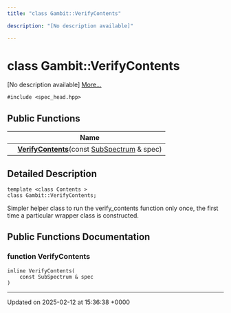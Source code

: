 ```yaml
---
title: "class Gambit::VerifyContents"

description: "[No description available]"

---
```


# class Gambit::VerifyContents



[No description available] [More...](#detailed-description)


`#include <spec_head.hpp>`

## Public Functions

|                | Name           |
| -------------- | -------------- |
| | **[VerifyContents](/documentation/code/classes/classgambit_1_1verifycontents/#function-verifycontents)**(const [SubSpectrum](/documentation/code/classes/classgambit_1_1subspectrum/) & spec) |

## Detailed Description

```
template <class Contents >
class Gambit::VerifyContents;
```


Simpler helper class to run the verify_contents function only once, the first time a particular wrapper class is constructed. 

## Public Functions Documentation

### function VerifyContents

```
inline VerifyContents(
    const SubSpectrum & spec
)
```


-------------------------------

Updated on 2025-02-12 at 15:36:38 +0000